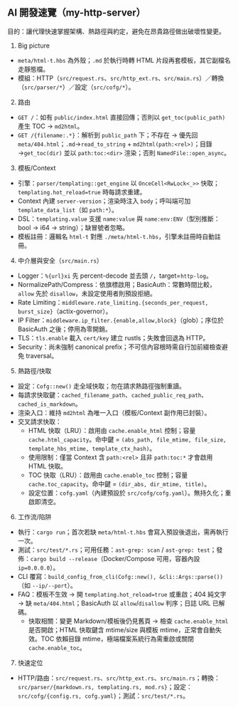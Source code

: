 <!-- WHY: 精煉給 AI/協作者的高濃度指南；當路由/模板/熱重載/中介層策略變動時更新。保持 20–50 行。 -->

## AI 開發速覽（my-http-server）

目的：讓代理快速掌握架構、熱路徑與約定，避免在昂貴路徑做出破壞性變更。

1. Big picture

- `meta/html-t.hbs` 為外殼；`.md` 於執行時轉 HTML 片段再套模板，其它副檔名走靜態檔。
- 模組：HTTP（`src/request.rs`、`src/http_ext.rs`、`src/main.rs`）／轉換（`src/parser/*`）／設定（`src/cofg/*`）。

2. 路由

- `GET /`：如有 `public/index.html` 直接回傳；否則以 `get_toc(public_path)` 產生 TOC → `md2html`。
- `GET /{filename:.*}`：解析到 `public_path` 下；不存在 → 優先回 `meta/404.html`；`.md`→`read_to_string` + `md2html(path:<rel>)`；目錄 →`get_toc(dir)` 並以 `path:toc:<dir>` 渲染；否則 `NamedFile::open_async`。

3. 模板/Context

- 引擎：`parser/templating::get_engine` 以 `OnceCell<RwLock<_>>` 快取；`templating.hot_reload=true` 時每請求重建。
- Context 內建 `server-version`；渲染時注入 `body`；呼叫端可加 `template_data_list`（如 `path:*`）。
- DSL：`templating.value` 支援 `name:value` 與 `name:env:ENV`（型別推斷：bool → i64 → string）；缺冒號者忽略。
- 模板註冊：邏輯名 `html-t` 對應 `./meta/html-t.hbs`，引擎未註冊時自動註冊。

4. 中介層與安全（`src/main.rs`）

- Logger：`%{url}xi` 先 percent-decode 並去頭 `/`，target=`http-log`。
- NormalizePath/Compress：依旗標啟用；BasicAuth：常數時間比較，`allow` 先於 `disallow`，未設定使用者則預設拒絕。
- Rate Limiting：`middleware.rate_limiting.{seconds_per_request, burst_size}`（actix-governor）。
- IP Filter：`middleware.ip_filter.{enable,allow,block}`（glob）；序位於 BasicAuth 之後；停用為零開銷。
- TLS：`tls.enable` 載入 `cert/key` 建立 rustls；失敗會回退為 HTTP。
- Security：尚未強制 canonical prefix；不可信內容根時需自行加前綴檢查避免 traversal。

5. 熱路徑/快取

- 設定：`Cofg::new()` 走全域快取；勿在請求熱路徑強制重讀。
- 每請求快取鍵：`cached_filename_path`、`cached_public_req_path`、`cached_is_markdown`。
- 渲染入口：維持 `md2html` 為唯一入口（模板/Context 副作用已封裝）。
- 交叉請求快取：
  - HTML 快取（LRU）：啟用由 `cache.enable_html` 控制；容量 `cache.html_capacity`。命中鍵 = `(abs_path, file_mtime, file_size, template_hbs_mtime, template_ctx_hash)`。
  - 使用限制：僅當 Context 含 `path:<rel>` 且非 `path:toc:*` 才會啟用 HTML 快取。
  - TOC 快取（LRU）：啟用由 `cache.enable_toc` 控制；容量 `cache.toc_capacity`。命中鍵 = `(dir_abs, dir_mtime, title)`。
  - 設定位置：`cofg.yaml`（內建預設於 `src/cofg/cofg.yaml`）。無持久化；重啟即清空。

6. 工作流/陷阱

- 執行：`cargo run`；首次若缺 `meta/html-t.hbs` 會寫入預設後退出，需再執行一次。
- 測試：`src/test/*.rs`；可用任務：`ast-grep: scan` / `ast-grep: test`；發佈：`cargo build --release`（Docker/Compose 可用，容器內設 `ip=0.0.0.0`）。
- CLI 覆寫：`build_config_from_cli(Cofg::new(), &cli::Args::parse())`（如 `--ip/--port`）。
- FAQ：模板不生效 → 開 `templating.hot_reload=true` 或重啟；404 純文字 → 缺 `meta/404.html`；BasicAuth 以 `allow`/`disallow` 判序；日誌 URL 已解碼。
  - 快取相關：變更 Markdown/模板後仍見舊頁 → 檢查 `cache.enable_html` 是否開啟；HTML 快取鍵含 mtime/size 與模板 mtime，正常會自動失效。TOC 依賴目錄 mtime，極端檔案系統行為需重啟或關閉 `cache.enable_toc`。

7. 快速定位

- HTTP/路由：`src/request.rs`、`src/http_ext.rs`、`src/main.rs`；轉換：`src/parser/{markdown.rs, templating.rs, mod.rs}`；設定：`src/cofg/{config.rs, cofg.yaml}`；測試：`src/test/*.rs`。
